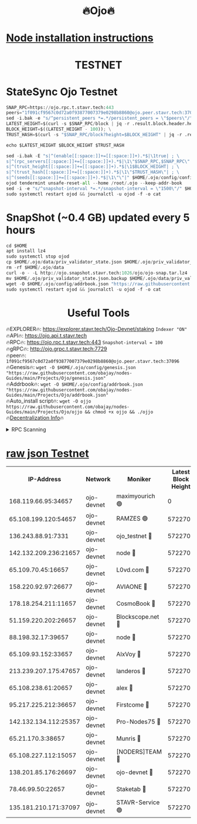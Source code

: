 <h1 align="center"> 🔥Ojo🔥</h1>

[Node installation instructions](https://github.com/obajay/nodes-Guides/tree/main/Projects/Ojo)
=

<h1 align="center"> TESTNET</h1>

# StateSync Ojo Testnet
```python
SNAP_RPC=https://ojo.rpc.t.stavr.tech:443
peers="1f091cf9567c0d72a0f93877007379e0298b8860@ojo.peer.stavr.tech:37096"
sed -i.bak -e "s/^persistent_peers *=.*/persistent_peers = \"$peers\"/" $HOME/.ojo/config/config.toml
LATEST_HEIGHT=$(curl -s $SNAP_RPC/block | jq -r .result.block.header.height); \
BLOCK_HEIGHT=$((LATEST_HEIGHT - 100)); \
TRUST_HASH=$(curl -s "$SNAP_RPC/block?height=$BLOCK_HEIGHT" | jq -r .result.block_id.hash)

echo $LATEST_HEIGHT $BLOCK_HEIGHT $TRUST_HASH

sed -i.bak -E "s|^(enable[[:space:]]+=[[:space:]]+).*$|\1true| ; \
s|^(rpc_servers[[:space:]]+=[[:space:]]+).*$|\1\"$SNAP_RPC,$SNAP_RPC\"| ; \
s|^(trust_height[[:space:]]+=[[:space:]]+).*$|\1$BLOCK_HEIGHT| ; \
s|^(trust_hash[[:space:]]+=[[:space:]]+).*$|\1\"$TRUST_HASH\"| ; \
s|^(seeds[[:space:]]+=[[:space:]]+).*$|\1\"\"|" $HOME/.ojo/config/config.toml
ojod tendermint unsafe-reset-all --home /root/.ojo --keep-addr-book
sed -i -e "s/^snapshot-interval *=.*/snapshot-interval = \"1500\"/" $HOME/.ojo/config/app.toml
sudo systemctl restart ojod && journalctl -u ojod -f -o cat
```
# SnapShot (~0.4 GB) updated every 5 hours
```python
cd $HOME
apt install lz4
sudo systemctl stop ojod
cp $HOME/.ojo/data/priv_validator_state.json $HOME/.ojo/priv_validator_state.json.backup
rm -rf $HOME/.ojo/data
curl -o - -L http://ojo.snapshot.stavr.tech:1026/ojo/ojo-snap.tar.lz4 | lz4 -c -d - | tar -x -C $HOME/.ojo --strip-components 2
mv $HOME/.ojo/priv_validator_state.json.backup $HOME/.ojo/data/priv_validator_state.json
wget -O $HOME/.ojo/config/addrbook.json "https://raw.githubusercontent.com/obajay/nodes-Guides/main/Projects/Ojo/addrbook.json"
sudo systemctl restart ojod && journalctl -u ojod -f -o cat
```
 <h1 align="center"> Useful Tools</h1>

🔥EXPLORER🔥:        https://explorer.stavr.tech/Ojo-Devnet/staking        `Indexer "ON"` \
🔥API🔥:                     https://ojo.api.t.stavr.tech \
🔥RPC🔥:                    https://ojo.rpc.t.stavr.tech:443              `Snapshot-interval = 100` \
🔥gRPC🔥:                  http://ojo.grpc.t.stavr.tech:7729 \
🔥peer🔥:                   `1f091cf9567c0d72a0f93877007379e0298b8860@ojo.peer.stavr.tech:37096` \
🔥Genesis🔥:    ```wget -O $HOME/.ojo/config/genesis.json "https://raw.githubusercontent.com/obajay/nodes-Guides/main/Projects/Ojo/genesis.json"``` \
🔥Addrbook🔥:    ```wget -O $HOME/.ojo/config/addrbook.json "https://raw.githubusercontent.com/obajay/nodes-Guides/main/Projects/Ojo/addrbook.json"``` \
🔥Auto_install script🔥: ```wget -O ojjo https://raw.githubusercontent.com/obajay/nodes-Guides/main/Projects/Ojo/ojjo && chmod +x ojjo && ./ojjo``` \
🔥[Decentralization Info](https://github.com/obajay/StateSync-snapshots/tree/main/Projects/Ojo/Decentralization)🔥



<details>
<summary>RPC Scanning</summary>

<h2 align="center"> We scan nodes in real time every 4 hours. And we provide the final result of RPC endpoints.
We cannot influence the operation of these nodes in any way. </h2>


```python
If Voting Power is higher than 0 --> then the Node is a validator of the network and may be subject to attack and be a potential threat to the chain.
```
```python
We marked such validators with a red symbol
```

</details>

[raw json Testnet](https://rpc-check.ojot.stavr.tech/ojot/rpc-ojot-result.json)
=


<table><tr><th>IP-Address</th><th>Network</th><th>Moniker</th><th>Latest Block Height</th><th>Earliest Block Height</th><th>Catching Up</th><th>Tx Index</th><th>Voting Power</th><th>Scan Time</th></tr><tr><td>168.119.66.95:34657</td><td>ojo-devnet</td><td>maximyourich 🟢</td><td>0</td><td>0</td><td>False</td><td>on</td><td>0</td><td>2024-03-04T10:06:37.375705405UTC</td></tr><tr><td>65.108.199.120:54657</td><td>ojo-devnet</td><td>RAMZES 🟢</td><td>5722705</td><td>306156</td><td>False</td><td>on</td><td>0</td><td>2024-03-04T10:06:37.111825869UTC</td></tr><tr><td>136.243.88.91:7331</td><td>ojo-devnet</td><td>ojo_testnet 🔴</td><td>5722706</td><td>308845</td><td>False</td><td>on</td><td>1000</td><td>2024-03-04T10:06:44.992721278UTC</td></tr><tr><td>142.132.209.236:21657</td><td>ojo-devnet</td><td>node 🔴</td><td>5722708</td><td>350001</td><td>False</td><td>on</td><td>1999</td><td>2024-03-04T10:06:56.307878132UTC</td></tr><tr><td>65.109.70.45:16657</td><td>ojo-devnet</td><td>L0vd.com 🔴</td><td>5722709</td><td>695918</td><td>False</td><td>off</td><td>998</td><td>2024-03-04T10:07:04.086114555UTC</td></tr><tr><td>158.220.92.97:26677</td><td>ojo-devnet</td><td>AVIAONE 🔴</td><td>5722707</td><td>2754001</td><td>False</td><td>on</td><td>19926</td><td>2024-03-04T10:06:53.449575675UTC</td></tr><tr><td>178.18.254.211:11657</td><td>ojo-devnet</td><td>CosmoBook 🔴</td><td>5722708</td><td>4392001</td><td>False</td><td>off</td><td>1047</td><td>2024-03-04T10:06:58.655053195UTC</td></tr><tr><td>51.159.220.202:26657</td><td>ojo-devnet</td><td>Blockscope.net 🔴</td><td>5722704</td><td>4425001</td><td>False</td><td>on</td><td>2011</td><td>2024-03-04T10:06:36.470721501UTC</td></tr><tr><td>88.198.32.17:39657</td><td>ojo-devnet</td><td>node 🔴</td><td>5722709</td><td>4710001</td><td>False</td><td>on</td><td>102790</td><td>2024-03-04T10:07:00.910309059UTC</td></tr><tr><td>65.109.93.152:33657</td><td>ojo-devnet</td><td>AlxVoy 🔴</td><td>5722708</td><td>4943001</td><td>False</td><td>on</td><td>4491415</td><td>2024-03-04T10:06:56.036529197UTC</td></tr><tr><td>213.239.207.175:47657</td><td>ojo-devnet</td><td>landeros 🔴</td><td>5722708</td><td>4967924</td><td>False</td><td>off</td><td>11083</td><td>2024-03-04T10:06:53.673226811UTC</td></tr><tr><td>65.108.238.61:20657</td><td>ojo-devnet</td><td>alex 🔴</td><td>5722705</td><td>5131001</td><td>False</td><td>on</td><td>11359</td><td>2024-03-04T10:06:36.790844614UTC</td></tr><tr><td>95.217.225.212:36657</td><td>ojo-devnet</td><td>Firstcome 🔴</td><td>5722706</td><td>5251946</td><td>False</td><td>on</td><td>13566</td><td>2024-03-04T10:06:42.725316167UTC</td></tr><tr><td>142.132.134.112:25357</td><td>ojo-devnet</td><td>Pro-Nodes75 🔴</td><td>5722705</td><td>5622705</td><td>False</td><td>on</td><td>24651</td><td>2024-03-04T10:06:40.067484397UTC</td></tr><tr><td>65.21.170.3:38657</td><td>ojo-devnet</td><td>Munris 🔴</td><td>5722706</td><td>5622706</td><td>False</td><td>off</td><td>20123</td><td>2024-03-04T10:06:42.422095549UTC</td></tr><tr><td>65.108.227.112:15057</td><td>ojo-devnet</td><td>[NODERS]TEAM 🔴</td><td>5722709</td><td>5622709</td><td>False</td><td>off</td><td>9999</td><td>2024-03-04T10:07:03.495337501UTC</td></tr><tr><td>138.201.85.176:26697</td><td>ojo-devnet</td><td>ojo-devnet 🔴</td><td>5722709</td><td>5622709</td><td>False</td><td>on</td><td>1000024000</td><td>2024-03-04T10:07:03.773910586UTC</td></tr><tr><td>78.46.99.50:22657</td><td>ojo-devnet</td><td>Staketab 🔴</td><td>5722709</td><td>5668501</td><td>False</td><td>on</td><td>1276</td><td>2024-03-04T10:07:04.315207519UTC</td></tr><tr><td>135.181.210.171:37097</td><td>ojo-devnet</td><td>STAVR-Service 🟢</td><td>5722704</td><td>5721701</td><td>False</td><td>on</td><td>0</td><td>2024-03-04T10:06:37.769555404UTC</td></tr></table>

